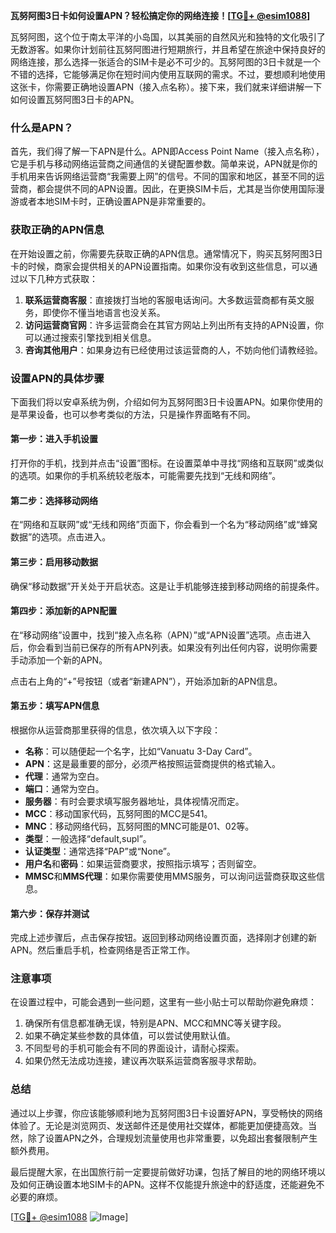 **瓦努阿图3日卡如何设置APN？轻松搞定你的网络连接！[[TG💪+ @esim1088](https://t.me/s/esim1088)]**

瓦努阿图，这个位于南太平洋的小岛国，以其美丽的自然风光和独特的文化吸引了无数游客。如果你计划前往瓦努阿图进行短期旅行，并且希望在旅途中保持良好的网络连接，那么选择一张适合的SIM卡是必不可少的。瓦努阿图的3日卡就是一个不错的选择，它能够满足你在短时间内使用互联网的需求。不过，要想顺利地使用这张卡，你需要正确地设置APN（接入点名称）。接下来，我们就来详细讲解一下如何设置瓦努阿图3日卡的APN。

### 什么是APN？

首先，我们得了解一下APN是什么。APN即Access Point Name（接入点名称），它是手机与移动网络运营商之间通信的关键配置参数。简单来说，APN就是你的手机用来告诉网络运营商“我需要上网”的信号。不同的国家和地区，甚至不同的运营商，都会提供不同的APN设置。因此，在更换SIM卡后，尤其是当你使用国际漫游或者本地SIM卡时，正确设置APN是非常重要的。

### 获取正确的APN信息

在开始设置之前，你需要先获取正确的APN信息。通常情况下，购买瓦努阿图3日卡的时候，商家会提供相关的APN设置指南。如果你没有收到这些信息，可以通过以下几种方式获取：

1. **联系运营商客服**：直接拨打当地的客服电话询问。大多数运营商都有英文服务，即使你不懂当地语言也没关系。
2. **访问运营商官网**：许多运营商会在其官方网站上列出所有支持的APN设置，你可以通过搜索引擎找到相关信息。
3. **咨询其他用户**：如果身边有已经使用过该运营商的人，不妨向他们请教经验。

### 设置APN的具体步骤

下面我们将以安卓系统为例，介绍如何为瓦努阿图3日卡设置APN。如果你使用的是苹果设备，也可以参考类似的方法，只是操作界面略有不同。

#### 第一步：进入手机设置
打开你的手机，找到并点击“设置”图标。在设置菜单中寻找“网络和互联网”或类似的选项。如果你的手机系统较老版本，可能需要先找到“无线和网络”。

#### 第二步：选择移动网络
在“网络和互联网”或“无线和网络”页面下，你会看到一个名为“移动网络”或“蜂窝数据”的选项。点击进入。

#### 第三步：启用移动数据
确保“移动数据”开关处于开启状态。这是让手机能够连接到移动网络的前提条件。

#### 第四步：添加新的APN配置
在“移动网络”设置中，找到“接入点名称（APN）”或“APN设置”选项。点击进入后，你会看到当前已保存的所有APN列表。如果没有列出任何内容，说明你需要手动添加一个新的APN。

点击右上角的“+”号按钮（或者“新建APN”），开始添加新的APN信息。

#### 第五步：填写APN信息
根据你从运营商那里获得的信息，依次填入以下字段：
- **名称**：可以随便起一个名字，比如“Vanuatu 3-Day Card”。
- **APN**：这是最重要的部分，必须严格按照运营商提供的格式输入。
- **代理**：通常为空白。
- **端口**：通常为空白。
- **服务器**：有时会要求填写服务器地址，具体视情况而定。
- **MCC**：移动国家代码，瓦努阿图的MCC是541。
- **MNC**：移动网络代码，瓦努阿图的MNC可能是01、02等。
- **类型**：一般选择“default,supl”。
- **认证类型**：通常选择“PAP”或“None”。
- **用户名**和**密码**：如果运营商要求，按照指示填写；否则留空。
- **MMSC**和**MMS代理**：如果你需要使用MMS服务，可以询问运营商获取这些信息。

#### 第六步：保存并测试
完成上述步骤后，点击保存按钮。返回到移动网络设置页面，选择刚才创建的新APN。然后重启手机，检查网络是否正常工作。

### 注意事项

在设置过程中，可能会遇到一些问题，这里有一些小贴士可以帮助你避免麻烦：
1. 确保所有信息都准确无误，特别是APN、MCC和MNC等关键字段。
2. 如果不确定某些参数的具体值，可以尝试使用默认值。
3. 不同型号的手机可能会有不同的界面设计，请耐心探索。
4. 如果仍然无法成功连接，建议再次联系运营商客服寻求帮助。

### 总结

通过以上步骤，你应该能够顺利地为瓦努阿图3日卡设置好APN，享受畅快的网络体验了。无论是浏览网页、发送邮件还是使用社交媒体，都能更加便捷高效。当然，除了设置APN之外，合理规划流量使用也非常重要，以免超出套餐限制产生额外费用。

最后提醒大家，在出国旅行前一定要提前做好功课，包括了解目的地的网络环境以及如何正确设置本地SIM卡的APN。这样不仅能提升旅途中的舒适度，还能避免不必要的麻烦。

[[TG💪+ @esim1088](https://t.me/s/esim1088) ![Image](https://i.postimg.cc/4NQfJmqS/Snipaste-2025-05-13-00-14-12.png)]